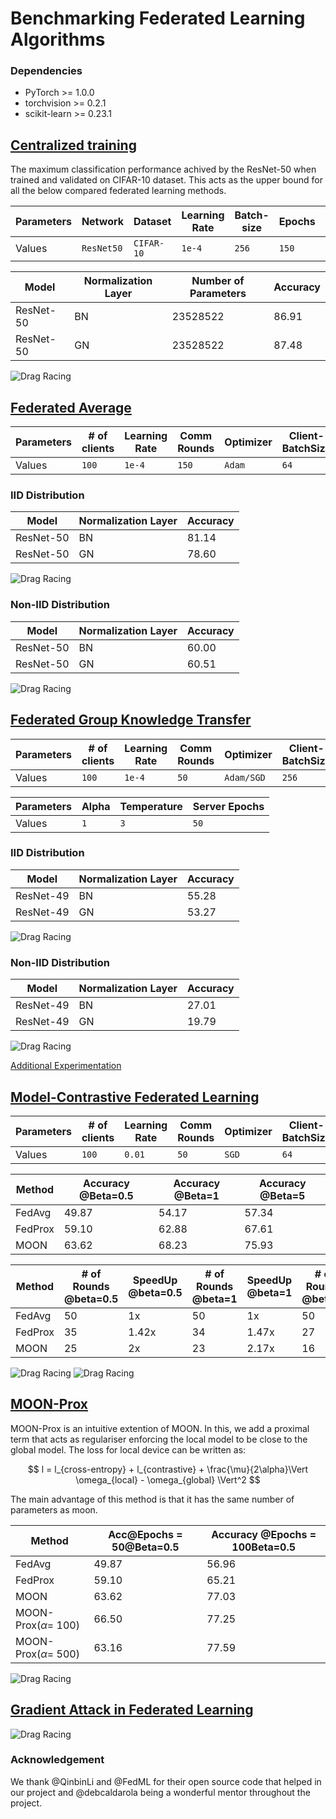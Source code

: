 # Benchmarking Federated Learning Algorithms

### Dependencies
* PyTorch >= 1.0.0
* torchvision >= 0.2.1
* scikit-learn >= 0.23.1

## [Centralized training](https://github.com/shyam671/Federated-Learning-Project/tree/main/code/Centralized-Baseline)

The maximum classification performance achived by the ResNet-50 when trained and validated on CIFAR-10 dataset.
This acts as the upper bound for all the below compared federated learning methods.

| Parameters  |  Network |  Dataset | Learning Rate | Batch-size | Epochs | Optimizer | Schedular |
| ----------- | -------- | -------- | ------------- | ---------- | ------ | ------ | ------ |
|  Values     |`ResNet50`| `CIFAR-10` | `1e-4`        | `256` | `150` | `Adam` | `OneCycleLR` | 


| Model       | Normalization Layer | Number of Parameters | Accuracy          |
| ----------- | ------------------- | -------------------- | ----------------- |
| ResNet-50   |        BN           |         23528522     |       86.91       |
| ResNet-50   |        GN           |         23528522     |       87.48       |

![Drag Racing](Plots/pt1.png)


## [Federated Average](https://github.com/shyam671/Federated-Learning-Project/tree/main/code/FedAvg)

| Parameters  | # of clients | Learning Rate | Comm Rounds | Optimizer | Client-BatchSize | Client Epochs | Beta (NonIID) | Client Fraction |
| ----------- | ---------- | ------------- | ------ | ------ | ------ | ----- | ---- | ---------- |
|  Values     | `100` | `1e-4`      | `150` | `Adam` | `64` | `20` | `0.5` | `0.1` |

### IID Distribution 

| Model       | Normalization Layer | Accuracy          |
| ----------- | ------------------- | ----------------- |
| ResNet-50   |        BN           |       81.14       |
| ResNet-50   |        GN           |       78.60       |

![Drag Racing](Plots/pt2-iid.png)

### Non-IID Distribution 

| Model       | Normalization Layer | Accuracy          |
| ----------- | ------------------- | ----------------- |
| ResNet-50   |        BN           |       60.00       |
| ResNet-50   |        GN           |       60.51       |

![Drag Racing](Plots/pt2-noniid.png)

## [Federated Group Knowledge Transfer](https://github.com/shyam671/Federated-Learning-Project/tree/main/code/FedGKT)

| Parameters  | # of clients | Learning Rate | Comm Rounds | Optimizer | Client-BatchSize | Client Epochs | Beta | Client Fraction |
| ----------- | ---------- | ------------- | ------ | ------ | ------ | ----- | ---- | ---------- |
|  Values     | `100` | `1e-4`      | `50` | `Adam/SGD` | `256` | `5` | `0.5` | `0.1` |

| Parameters  | Alpha | Temperature | Server Epochs | 
| ----------- | ---------- | ------------- | ------ |
|  Values     | `1` | `3`      | `50` | `5` |

### IID Distribution 

| Model       | Normalization Layer | Accuracy          |
| ----------- | ------------------- | ----------------- |
| ResNet-49   |        BN           |       55.28       |
| ResNet-49   |        GN           |       53.27       |

![Drag Racing](Plots/fedgkt-iid.png)


### Non-IID Distribution 

| Model       | Normalization Layer | Accuracy          |
| ----------- | ------------------- | ----------------- |
| ResNet-49   |        BN           |       27.01       |
| ResNet-49   |        GN           |       19.79       |

![Drag Racing](Plots/FedGKT-noniid.png)

[Additional Experimentation](Plots/FedGKTexp.pdf)

## [Model-Contrastive Federated Learning](https://github.com/shyam671/Federated-Learning-Project/tree/main/code/moon)
| Parameters  | # of clients | Learning Rate | Comm Rounds | Optimizer | Client-BatchSize | Client Epochs | Beta (NonIID) | Client Fraction |
| ----------- | ---------- | ------------- | ------ | ------ | ------ | ----- | ---- | ---------- |
|  Values     | `100` | `0.01`      | `50` | `SGD` | `64` | `5` | `0.5/1/5` | `0.1` |


| Method      | Accuracy @Beta=0.5  |  Accuracy @Beta=1  |   Accuracy @Beta=5  |  
| ----------- | ------------------- | -----------------  | -----------------   | 
| FedAvg      |        49.87        |        54.17       |   57.34             |
| FedProx     |        59.10        |        62.88       |   67.61             |
| MOON        |        63.62        |        68.23       |   75.93             | 

| Method      | # of Rounds @beta=0.5|  SpeedUp @beta=0.5  | # of Rounds @beta=1  |   SpeedUp @beta=1 | # of Rounds @beta=5  |   SpeedUp @beta=5 |
| ----------- | ------------------- | -----------------  | -----------------   | ------------------- | -----------------  | -----------------   |
| FedAvg      |        50           |        1x          |   50                |     1x              |      50            | 1x                  |
| FedProx     |        35           |        1.42x       |   34                | 1.47x | 27 | 1.85x |            
| MOON        |        25           |        2x          |   23                | 2.17x | 16 | 3.12x|

![Drag Racing](Plots/pt-ext-loss.png)
![Drag Racing](Plots/pt-ext-acc.png)

## [MOON-Prox](https://github.com/shyam671/Federated-Learning-Project/tree/main/code/moon)
MOON-Prox is an intuitive extention of MOON. In this, we add a proximal term that acts as regulariser enforcing the local model to be close to the global model. The loss for local device can be written as: 


$$ l = l_{cross-entropy} + l_{contrastive} + \frac{\mu}{2\alpha}\Vert  \omega_{local} - \omega_{global} \Vert^2 $$

The main advantage of this method is that it has the same number of parameters as moon.

| Method      | Acc@Epochs = 50@Beta=0.5  |  Accuracy @Epochs = 100Beta=0.5 |
| ----------- | ------------------- | -----------------  |
| FedAvg      |        49.87        |        56.96       |
| FedProx     |        59.10        |        65.21       |   
| MOON        |        63.62        |        77.03       | 
| MOON-Prox($\alpha$= 100)|66.50|77.25|
| MOON-Prox($\alpha$= 500)|63.16|77.59|

![Drag Racing](Plots/moonprox.png)

## [Gradient Attack in Federated Learning](https://github.com/shyam671/Federated-Learning-Project/tree/main/code/GradientAttack)

![Drag Racing](Plots/attack.png)

### Acknowledgement 
We thank @QinbinLi and @FedML for their open source code that helped in our project and @debcaldarola being a wonderful mentor throughout the project.
